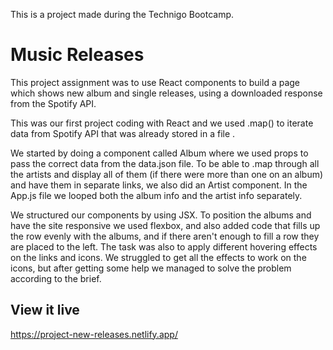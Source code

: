 This is a project made during the Technigo Bootcamp. 

# Music Releases
This project assignment was to use React components to build a page which shows new album and single releases, using a downloaded response from the Spotify API.

This was our first project coding with React and we used .map() to iterate data from Spotify API that was already stored in a file . 

We started by doing a component called Album where we used props to pass the correct data from the data.json file.
To be able to .map through all the artists and display all of them (if there were more than one on an album) and have them in separate links, we also did an Artist component. In the App.js file we looped both the album info and the artist info separately.

We structured our components by using JSX. To position the albums and have the site responsive we used flexbox, and also added code that fills up the row evenly with the albums, and if there aren't enough to fill a row they are placed to the left.
The task was also to apply different hovering effects on the links and icons. We struggled to get all the effects to work on the icons, but after getting some help we managed to solve the problem according to the brief.

## View it live
https://project-new-releases.netlify.app/
